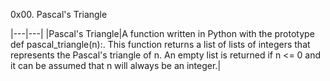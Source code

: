 0x00. Pascal's Triangle

|---|---|
|Pascal's Triangle|A function written in Python with the prototype def pascal_triangle(n):. This function returns a list of lists of integers that represents the Pascal's triangle of n. An empty list is returned if n <= 0 and it can be assumed that n will always be an integer.|
